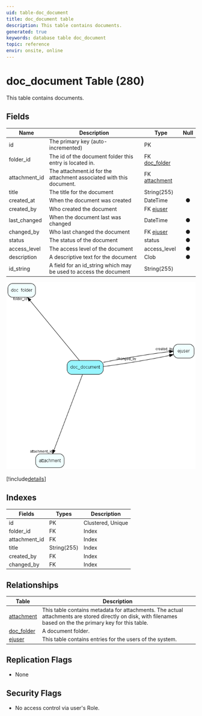 ```yaml
---
uid: table-doc_document
title: doc_document table
description: This table contains documents.
generated: true
keywords: database table doc_document
topic: reference
envir: onsite, online
---
```


# doc\_document Table (280)

This table contains documents.

## Fields

| Name | Description | Type | Null |
|------|-------------|------|:----:|
|id|The primary key (auto-incremented)|PK| |
|folder\_id|The id of the document folder this entry is located in.|FK [doc_folder](doc-folder.md)| |
|attachment\_id|The attachment.id for the attachment associated with this document.|FK [attachment](attachment.md)| |
|title|The title for the document|String(255)| |
|created\_at|When the document was created|DateTime|&#x25CF;|
|created\_by|Who created the document|FK [ejuser](ejuser.md)| |
|last\_changed|When the document last was changed|DateTime|&#x25CF;|
|changed\_by|Who last changed the document|FK [ejuser](ejuser.md)|&#x25CF;|
|status|The status of the document|status|&#x25CF;|
|access\_level|The access level of the document|access_level|&#x25CF;|
|description|A descriptive text for the document|Clob|&#x25CF;|
|id\_string|A field for an id_string which may be used to access the document|String(255)| |


![doc_document table relationship diagram](./media/doc_document.png)

[!include[details](./includes/doc-document.md)]

## Indexes

| Fields | Types | Description |
|--------|-------|-------------|
|id |PK |Clustered, Unique |
|folder\_id |FK |Index |
|attachment\_id |FK |Index |
|title |String(255) |Index |
|created\_by |FK |Index |
|changed\_by |FK |Index |

## Relationships

| Table|  Description |
|------|-------------|
|[attachment](attachment.md)  |This table contains metadata for attachments. The actual attachments are stored directly on disk, with filenames based on the the primary key for this table. |
|[doc\_folder](doc-folder.md)  |A document folder. |
|[ejuser](ejuser.md)  |This table contains entries for the users of the system. |


## Replication Flags

* None

## Security Flags

* No access control via user's Role.

